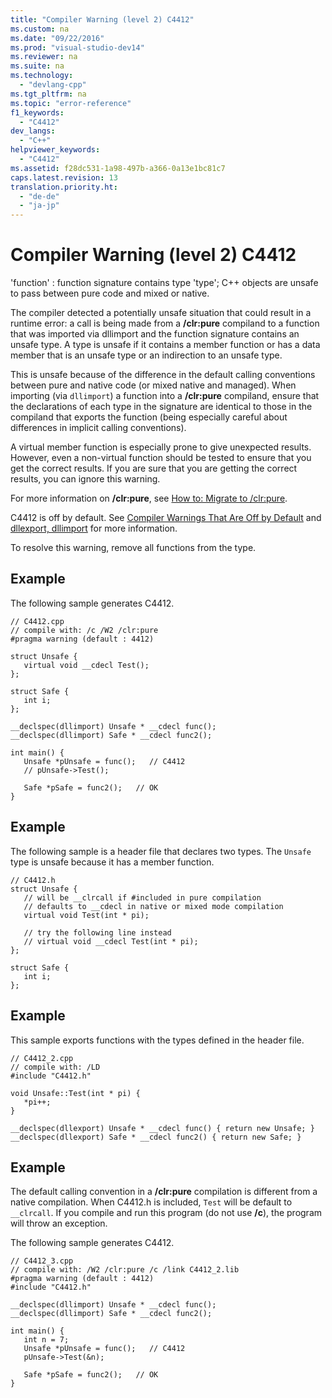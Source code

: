 ```yaml
---
title: "Compiler Warning (level 2) C4412"
ms.custom: na
ms.date: "09/22/2016"
ms.prod: "visual-studio-dev14"
ms.reviewer: na
ms.suite: na
ms.technology: 
  - "devlang-cpp"
ms.tgt_pltfrm: na
ms.topic: "error-reference"
f1_keywords: 
  - "C4412"
dev_langs: 
  - "C++"
helpviewer_keywords: 
  - "C4412"
ms.assetid: f28dc531-1a98-497b-a366-0a13e1bc81c7
caps.latest.revision: 13
translation.priority.ht: 
  - "de-de"
  - "ja-jp"
---
```

# Compiler Warning (level 2) C4412
'function' : function signature contains type 'type'; C++ objects are unsafe to pass between pure code and mixed or native.  
  
 The compiler detected a potentially unsafe situation that could result in a runtime error: a call is being made from a **/clr:pure** compiland to a function that was imported via dllimport and the function signature contains an unsafe type. A type is unsafe if it contains a member function or has a data member that is an unsafe type or an indirection to an unsafe type.  
  
 This is unsafe because of the difference in the default calling conventions between pure and native code (or mixed native and managed). When importing (via `dllimport`) a function into a **/clr:pure** compiland, ensure that the declarations of each type in the signature are identical to those in the compiland that exports the function (being especially careful about differences in implicit calling conventions).  
  
 A virtual member function is especially prone to give unexpected results.  However, even a non-virtual function should be tested to ensure that you get the correct results. If you are sure that you are getting the correct results, you can ignore this warning.  
  
 For more information on **/clr:pure**, see [How to: Migrate to /clr:pure](../VS_csharp/how-to--migrate-to--clr-pure--c---cli-.md).  
  
 C4412 is off by default. See [Compiler Warnings That Are Off by Default](../VS_csharp/compiler-warnings-that-are-off-by-default.md) and [dllexport, dllimport](../VS_csharp/dllexport--dllimport.md) for more information.  
  
 To resolve this warning, remove all functions from the type.  
  
## Example  
 The following sample generates C4412.  
  
```  
// C4412.cpp  
// compile with: /c /W2 /clr:pure  
#pragma warning (default : 4412)  
  
struct Unsafe {  
   virtual void __cdecl Test();  
};  
  
struct Safe {  
   int i;  
};  
  
__declspec(dllimport) Unsafe * __cdecl func();  
__declspec(dllimport) Safe * __cdecl func2();  
  
int main() {  
   Unsafe *pUnsafe = func();   // C4412  
   // pUnsafe->Test();  
  
   Safe *pSafe = func2();   // OK  
}  
```  
  
## Example  
 The following sample is a header file that declares two types. The `Unsafe` type is unsafe because it has a member function.  
  
```  
// C4412.h  
struct Unsafe {  
   // will be __clrcall if #included in pure compilation  
   // defaults to __cdecl in native or mixed mode compilation  
   virtual void Test(int * pi);  
  
   // try the following line instead  
   // virtual void __cdecl Test(int * pi);  
};  
  
struct Safe {  
   int i;  
};  
```  
  
## Example  
 This sample exports functions with the types defined in the header file.  
  
```  
// C4412_2.cpp  
// compile with: /LD  
#include "C4412.h"  
  
void Unsafe::Test(int * pi) {  
   *pi++;  
}  
  
__declspec(dllexport) Unsafe * __cdecl func() { return new Unsafe; }  
__declspec(dllexport) Safe * __cdecl func2() { return new Safe; }  
```  
  
## Example  
 The default calling convention in a **/clr:pure** compilation is different from a native compilation.  When C4412.h is included, `Test` will be default to `__clrcall`. If you compile and run this program (do not use **/c**), the program will throw an exception.  
  
 The following sample generates C4412.  
  
```  
// C4412_3.cpp  
// compile with: /W2 /clr:pure /c /link C4412_2.lib  
#pragma warning (default : 4412)  
#include "C4412.h"  
  
__declspec(dllimport) Unsafe * __cdecl func();  
__declspec(dllimport) Safe * __cdecl func2();  
  
int main() {  
   int n = 7;  
   Unsafe *pUnsafe = func();   // C4412  
   pUnsafe->Test(&n);  
  
   Safe *pSafe = func2();   // OK  
}  
```